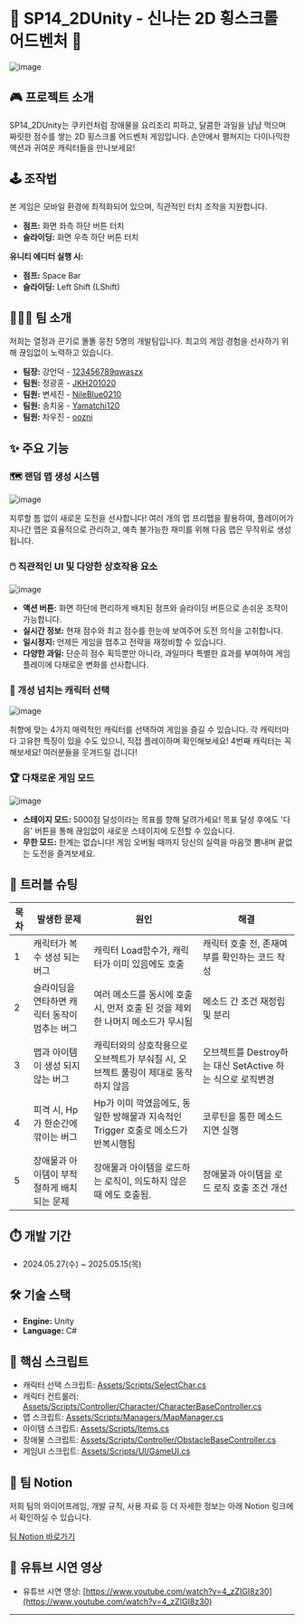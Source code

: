 # 🍪 SP14_2DUnity - 신나는 2D 횡스크롤 어드벤처 🍪

![image](https://github.com/user-attachments/assets/7b93c27a-6b6d-4bb0-b232-8d2a5c744d06)

## 🎮 프로젝트 소개

SP14_2DUnity는 쿠키런처럼 장애물을 요리조리 피하고, 달콤한 과일을 냠냠 먹으며 짜릿한 점수를 쌓는 2D 횡스크롤 어드벤처 게임입니다. 손안에서 펼쳐지는 다이나믹한 액션과 귀여운 캐릭터들을 만나보세요!

## 🕹️ 조작법

본 게임은 모바일 환경에 최적화되어 있으며, 직관적인 터치 조작을 지원합니다.

* **점프:** 화면 좌측 하단 버튼 터치
* **슬라이딩:** 화면 우측 하단 버튼 터치

**유니티 에디터 실행 시:**

* **점프:** Space Bar
* **슬라이딩:** Left Shift (LShift)

## 🧑‍🤝‍🧑 팀 소개

저희는 열정과 끈기로 똘똘 뭉친 5명의 개발팀입니다. 최고의 게임 경험을 선사하기 위해 끊임없이 노력하고 있습니다.

* **팀장:** 강언덕 - [123456789qwaszx](https://github.com/123456789qwaszx)
* **팀원:** 정광훈 - [JKH201020](https://github.com/JKH201020)
* **팀원:** 변세진 - [NileBlue0210](https://github.com/NileBlue0210)
* **팀원:** 송치웅 - [Yamatchi120](https://github.com/Yamatchi120)
* **팀원:** 차우진 - [oozni](https://github.com/oozni)

## ✨ 주요 기능

### 🗺️ 랜덤 맵 생성 시스템

![image](https://github.com/user-attachments/assets/bc187379-9dbe-4437-bb35-6e302d3e2935)

지루할 틈 없이 새로운 도전을 선사합니다! 여러 개의 맵 프리팹을 활용하여, 플레이어가 지나간 맵은 효율적으로 관리하고, 예측 불가능한 재미를 위해 다음 맵은 무작위로 생성됩니다.

### 🖱️ 직관적인 UI 및 다양한 상호작용 요소

![image](https://github.com/user-attachments/assets/21b26be4-0005-4b34-a096-cf7d6c370791)

* **액션 버튼:** 화면 하단에 편리하게 배치된 점프와 슬라이딩 버튼으로 손쉬운 조작이 가능합니다.
* **실시간 정보:** 현재 점수와 최고 점수를 한눈에 보여주어 도전 의식을 고취합니다.
* **일시정지:** 언제든 게임을 멈추고 전략을 재정비할 수 있습니다.
* **다양한 과일:** 단순히 점수 획득뿐만 아니라, 과일마다 특별한 효과를 부여하여 게임 플레이에 다채로운 변화를 선사합니다.

### 🦸 개성 넘치는 캐릭터 선택

![image](https://github.com/user-attachments/assets/0032fe24-893a-4bb2-9c38-786a7d85384d)

취향에 맞는 4가지 매력적인 캐릭터를 선택하여 게임을 즐길 수 있습니다. 각 캐릭터마다 고유한 특징이 있을 수도 있으니, 직접 플레이하며 확인해보세요!
4번째 캐릭터는 꼭 해보세요! 여러분들을 웃겨드릴 겁니다!

### 🏆 다채로운 게임 모드

![image](https://github.com/user-attachments/assets/5e912388-9afb-4786-92a6-ddfc99ccae0d)

* **스테이지 모드:** 5000점 달성이라는 목표를 향해 달려가세요! 목표 달성 후에도 '다음' 버튼을 통해 끊임없이 새로운 스테이지에 도전할 수 있습니다.
* **무한 모드:** 한계는 없습니다! 게임 오버될 때까지 당신의 실력을 마음껏 뽐내며 끝없는 도전을 즐겨보세요.

## 🐛 트러블 슈팅
| 목차    | 발생한 문제                                  |원인    |해결|
| ------- | -------------------------------------------| -------------|-------------|
|1  | 캐릭터가 복수 생성 되는 버그        | 캐릭터 Load함수가, 캐릭터가 이미 있음에도 호출 |캐릭터 호출 전, 존재여부를 확인하는 코드 작성|
|2  | 슬라이딩을 연타하면 캐릭터 동작이 멈추는 버그   | 여러 메소드를 동시에 호출시, 먼저 호출 된 것을 제외 한 나머지 메소드가 무시됨|메소드 간 조건 재정립 및 분리|
|3  | 맵과 아이템이 생성 되지 않는 버그     |캐릭터와의 상호작용으로 오브젝트가 부숴질 시, 오브젝트 풀링이 제대로 동작하지 않음 |오브젝트를 Destroy하는 대신 SetActive 하는 식으로 로직변경|
|4  | 피격 시, Hp가 한순간에 깎이는 버그       |Hp가 이미 깍였음에도, 동일한 방해물과 지속적인 Trigger 호출로 메소드가 반복시행됨| 코루틴을 통한 메소드 지연 실행|
|5  | 장애물과 아이템이 부적절하게 배치 되는 문제       |장애물과 아이템을 로드하는 로직이, 의도하지 않은 때 에도 호출됨.|장애물과 아이템을 로드 로직 호출 조건 개선|



## ⏱️ 개발 기간

* 2024.05.27(수) ~ 2025.05.15(목)

## 🛠️ 기술 스택

* **Engine:** Unity
* **Language:** C#

## 🔗 핵심 스크립트

* 캐릭터 선택 스크립트: [Assets/Scripts/SelectChar.cs](Assets/Scripts/SelectChar.cs)
* 캐릭터 컨트롤러: [Assets/Scripts/Controller/Character/CharacterBaseController.cs](Assets/Scripts/Controller/Character/CharacterBaseController.cs)
* 맵 스크립트: [Assets/Scripts/Managers/MapManager.cs](Assets/Scripts/Managers/MapManager.cs)
* 아이템 스크립트: [Assets/Scripts/Items.cs](Assets/Scripts/Items.cs)
* 장애물 스크립트: [Assets/Scripts/Controller/ObstacleBaseController.cs](Assets/Scripts/Controller/ObstacleBaseController.cs)
* 게임UI 스크립트: [Assets/Scripts/UI/GameUI.cs](Assets/Scripts/UI/GameUI.cs)

## 🔗 팀 Notion

저희 팀의 와이어프레임, 개발 규칙, 사용 자료 등 더 자세한 정보는 아래 Notion 링크에서 확인하실 수 있습니다.

[팀 Notion 바로가기](https://tough-jasmine-54c.notion.site/1ed2397b2e6d801384ddd1683f87c208)

## 🔗 유튜브 시연 영상

* 유튜브 시연 영상: [https://www.youtube.com/watch?v=4_zZIGI8z30](https://www.youtube.com/watch?v=4_zZIGI8z30)
---
